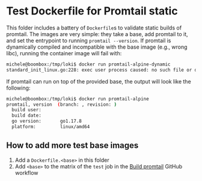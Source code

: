 # Test Dockerfile for Promtail static

This folder includes a battery of `Dockerfile`s to validate static builds of promtail.
The images are very simple: they take a base, add promtail to it, and set the entrypoint to running `promtail --version`.
If promtail is dynamically compiled and incompatible with the base image (e.g., wrong libc), running the container image will fail with:

```sh
michele@boombox:/tmp/loki$ docker run promtail-alpine-dynamic
standard_init_linux.go:228: exec user process caused: no such file or directory
```

If promtail can run on top of the provided base, the output will look like the following:

```sh
michele@boombox:/tmp/loki$ docker run promtail-alpine
promtail, version  (branch: , revision: )
  build user:       
  build date:       
  go version:       go1.17.8
  platform:         linux/amd64
```

## How to add more test base images

1. Add a `Dockerfile.<base>` in this folder
2. Add `<base>` to the matrix of the `test` job in the [Build promtail](.github/workflows/build-promtail-release.yaml) GitHub workflow
